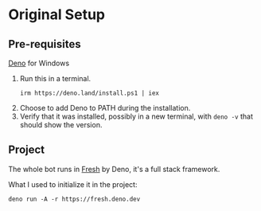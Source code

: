 # Original Setup

## Pre-requisites
[Deno](https://deno.com/) for Windows

1. Run this in a terminal.
    ```shell
    irm https://deno.land/install.ps1 | iex
    ```
2. Choose to add Deno to PATH during the installation.
3. Verify that it was installed, possibly in a new terminal, with `deno -v` that should show the version.

## Project
The whole bot runs in [Fresh](https://fresh.deno.dev/) by Deno, it's a full stack framework.

What I used to initialize it in the project:
```shell
deno run -A -r https://fresh.deno.dev
```
